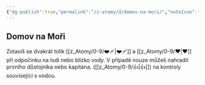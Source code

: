 ```yaml
---
{"dg-publish":true,"permalink":"/z-atomy/d/domov-na-mori/","noteIcon":""}
---
```


## Domov na Moři
Zotavíš se dvakrát tolik [[z_Atomy/0-9/❤️‍🩹\|❤️‍🩹]] a [[z_Atomy/0-9/❤\|❤]] při odpočinku na lodi nebo blízko vody. V případě nouze můžeš nahradit prvního důstojníka nebo kapitána. ([[z_Atomy/0-9/👍\|👍]]) na kontroly související s vodou.